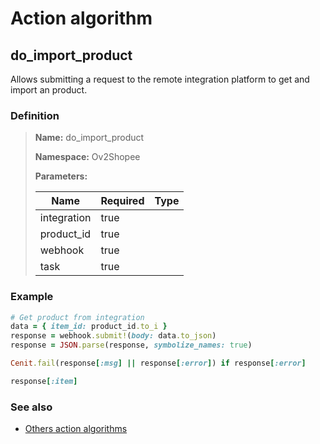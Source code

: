 # Action algorithm

## do_import_product

Allows submitting a request to the remote integration platform to get and import an product.
    
### Definition

> **Name:** do_import_product
> 
> **Namespace:** Ov2Shopee
>
> **Parameters:**
> 
> | Name | Required | Type |
> | --- | --- | --- |
> | integration | true |  |
> | product_id | true |  |
> | webhook | true |  |
> | task | true |  |

### Example
```ruby
# Get product from integration
data = { item_id: product_id.to_i }
response = webhook.submit!(body: data.to_json)
response = JSON.parse(response, symbolize_names: true)

Cenit.fail(response[:msg] || response[:error]) if response[:error]

response[:item]
```

### See also
* [Others action algorithms](overview?id=do_import_product)